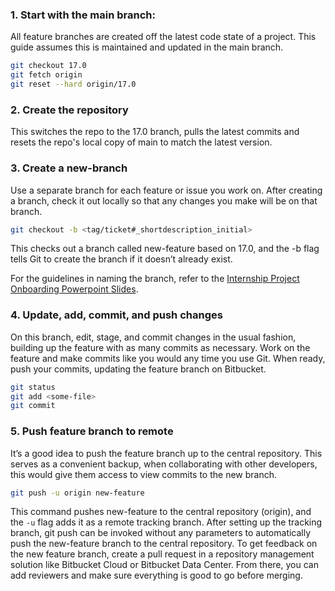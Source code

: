### 1. Start with the main branch:

All feature branches are created off the latest code state of a project. This guide assumes this is maintained and updated in the main branch.

```bash
git checkout 17.0
git fetch origin 
git reset --hard origin/17.0
```

### 2. Create the repository

This switches the repo to the 17.0 branch, pulls the latest commits and resets the repo's local copy of main to match the latest version.

### 3. Create a new-branch

Use a separate branch for each feature or issue you work on. After creating a branch, check it out locally so that any changes you make will be on that branch.

```bash
git checkout -b <tag/ticket#_shortdescription_initial>
```

This checks out a branch called new-feature based on 17.0, and the -b flag tells Git to create the branch if it doesn’t already exist.

For the guidelines in naming the branch, refer to the [Internship Project Onboarding Powerpoint Slides](https://docs.google.com/presentation/d/1LINVQgTBiO4kdD4QlNe1LBbFpGnc2T1iwKYvlhYjJvk/edit?usp=sharing).

### 4. Update, add, commit, and push changes

On this branch, edit, stage, and commit changes in the usual fashion, building up the feature with as many commits as necessary. Work on the feature and make commits like you would any time you use Git. When ready, push your commits, updating the feature branch on Bitbucket.

```bash
git status
git add <some-file>
git commit
```

### 5. Push feature branch to remote

It’s a good idea to push the feature branch up to the central repository. This serves as a convenient backup, when collaborating with other developers, this would give them access to view commits to the new branch.

```bash
git push -u origin new-feature
```

This command pushes new-feature to the central repository (origin), and the `-u` flag adds it as a remote tracking branch. After setting up the tracking branch, git push can be invoked without any parameters to automatically push the new-feature branch to the central repository. To get feedback on the new feature branch, create a pull request in a repository management solution like Bitbucket Cloud or Bitbucket Data Center. From there, you can add reviewers and make sure everything is good to go before merging.